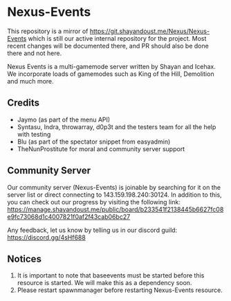 # Nexus-Events

This repository is a mirror of https://git.shayandoust.me/Nexus/Nexus-Events which is still our active internal repository for the project. Most recent changes will be documented there, and PR should also be done there and not here.

Nexus Events is a multi-gamemode server written by Shayan and Icehax. We incorporate loads of gamemodes such as King of the Hill, Demolition and much more.

## Credits

* Jaymo (as part of the menu API)
* Syntasu, Indra, throwarray, d0p3t and the testers team for all the help with testing
* Blu (as part of the spectator snippet from easyadmin)
* TheNunProstitute for moral and community server support

## Community Server

Our community server (Nexus-Events) is joinable by searching for it on the server list or direct connecting to 143.159.198.240:30124. In addition to this, you can check out our progress by visiting the following link: https://manage.shayandoust.me/public/board/b233541f2138445b6627fc08e9fc73068d1c4007821f0af2f43cab06bc27

Any feedback, let us know by telling us in our discord guild: https://discord.gg/4sHf688

## Notices

1. It is important to note that baseevents must be started before this resource is started. We will make this as a dependency soon.
2. Please restart spawnmanager before restarting Nexus-Events resource.